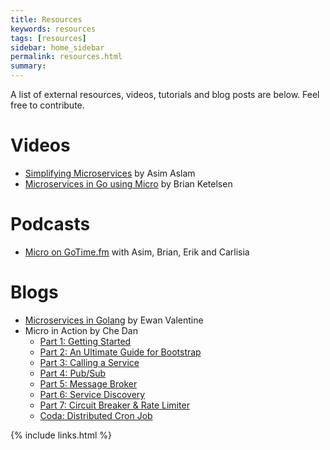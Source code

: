 ```yaml
---
title: Resources
keywords: resources
tags: [resources]
sidebar: home_sidebar
permalink: resources.html
summary: 
---
```


A list of external resources, videos, tutorials and blog posts are below. Feel free to contribute.

# Videos

- [Simplifying Microservices](https://www.youtube.com/watch?v=xspaDovwk34) by Asim Aslam
- [Microservices in Go using Micro](https://www.youtube.com/watch?v=OcjMi9cXItY) by Brian Ketelsen

# Podcasts

- [Micro on GoTime.fm](https://changelog.com/gotime/8) with Asim, Brian, Erik and Carlisia

# Blogs

- [Microservices in Golang](https://ewanvalentine.io/microservices-in-golang-part-1/) by Ewan Valentine
- Micro in Action by Che Dan
    - [Part 1: Getting Started](https://itnext.io/micro-in-action-getting-started-a79916ae3cac) 
    - [Part 2: An Ultimate Guide for Bootstrap](https://itnext.io/micro-in-action-part-2-71230f01d6fb)
    - [Part 3: Calling a Service](https://itnext.io/micro-in-action-part-3-calling-a-service-55d865928f11)
    - [Part 4: Pub/Sub](https://medium.com/@dche423/micro-in-action-part4-pub-sub-564f3b054ecd)
    - [Part 5: Message Broker](https://itnext.io/micro-in-action-part-5-message-broker-a3decf07f26a)
    - [Part 6: Service Discovery](https://itnext.io/micro-in-action-part6-service-discovery-f988988e5936)
    - [Part 7: Circuit Breaker & Rate Limiter](https://itnext.io/micro-in-action-7-circuit-breaker-rate-limiter-431ccff6a120)
    - [Coda: Distributed Cron Job](https://itnext.io/micro-in-action-coda-distributed-cron-job-a2b577885b24)



{% include links.html %}
